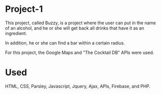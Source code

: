 # Project-1

This project, called Buzzy, is a project where the user can put in the name of an alcohol, and 
he or she will get back all drinks that have it as an ingredient.

In addition, he or she can find a bar within a certain radius.

For this project, the Google Maps and "The Cocktail DB" APIs were used.

# Used

HTML, CSS, Parsley, Javascript, Jquery, Ajax, APIs, Firebase, and PHP.